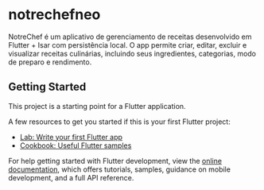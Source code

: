 # notrechefneo

NotreChef é um aplicativo de gerenciamento de receitas desenvolvido em Flutter + Isar com persistência local. O app permite criar, editar, excluir e visualizar receitas culinárias, incluindo seus ingredientes, categorias, modo de preparo e rendimento.

## Getting Started

This project is a starting point for a Flutter application.

A few resources to get you started if this is your first Flutter project:

- [Lab: Write your first Flutter app](https://docs.flutter.dev/get-started/codelab)
- [Cookbook: Useful Flutter samples](https://docs.flutter.dev/cookbook)

For help getting started with Flutter development, view the
[online documentation](https://docs.flutter.dev/), which offers tutorials,
samples, guidance on mobile development, and a full API reference.
